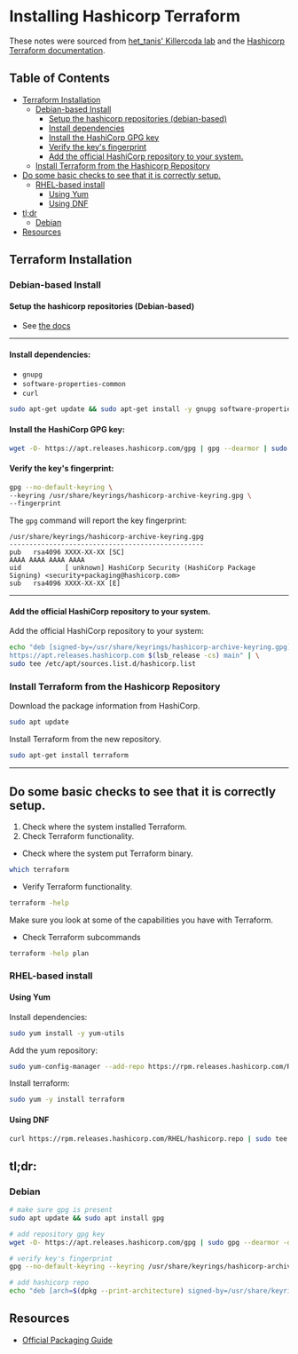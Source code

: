 # Installing Hashicorp Terraform

These notes were sourced from [het_tanis' Killercoda lab](https://killercoda.com/het-tanis/course/Hashicorp-Labs)
and the [Hashicorp Terraform documentation](https://developer.hashicorp.com/terraform/tutorials/aws-get-started/install-cli).  

## Table of Contents
* [Terraform Installation](#terraform-installation) 
    * [Debian-based Install](#debian-based-install) 
        * [Setup the hashicorp repositories (debian-based)](#setup-the-hashicorp-repositories-debian-based) 
        * [Install dependencies](#install-dependencies) 
        * [Install the HashiCorp GPG key](#install-the-hashicorp-gpg-key) 
        * [Verify the key's fingerprint](#verify-the-keys-fingerprint) 
        * [Add the official HashiCorp repository to your system.](#add-the-official-hashicorp-repository-to-your-system) 
    * [Install Terraform from the Hashicorp Repository](#install-terraform-from-the-hashicorp-repository) 
* [Do some basic checks to see that it is correctly setup.](#do-some-basic-checks-to-see-that-it-is-correctly-setup) 
    * [RHEL-based install](#rhel-based-install) 
        * [Using Yum](#using-yum) 
        * [Using DNF](#using-dnf) 
* [tl;dr](#tldr) 
    * [Debian](#debian) 
* [Resources](#resources) 


## Terraform Installation

### Debian-based Install
#### Setup the hashicorp repositories (Debian-based)

* See [the docs](https://developer.hashicorp.com/terraform/tutorials/aws-get-started/install-cli)

---

#### Install dependencies:
* `gnupg`
* `software-properties-common`
* `curl`

```bash
sudo apt-get update && sudo apt-get install -y gnupg software-properties-common
```

#### Install the HashiCorp GPG key:

```bash
wget -O- https://apt.releases.hashicorp.com/gpg | gpg --dearmor | sudo tee /usr/share/keyrings/hashicorp-archive-keyring.gpg
```

#### Verify the key's fingerprint:
```bash
gpg --no-default-keyring \
--keyring /usr/share/keyrings/hashicorp-archive-keyring.gpg \
--fingerprint
```

The `gpg` command will report the key fingerprint:
```plaintext
/usr/share/keyrings/hashicorp-archive-keyring.gpg
-------------------------------------------------
pub   rsa4096 XXXX-XX-XX [SC]
AAAA AAAA AAAA AAAA
uid           [ unknown] HashiCorp Security (HashiCorp Package Signing) <security+packaging@hashicorp.com>
sub   rsa4096 XXXX-XX-XX [E]
```

---

#### Add the official HashiCorp repository to your system. 
Add the official HashiCorp repository to your system:
```bash
echo "deb [signed-by=/usr/share/keyrings/hashicorp-archive-keyring.gpg] \
https://apt.releases.hashicorp.com $(lsb_release -cs) main" | \
sudo tee /etc/apt/sources.list.d/hashicorp.list
```

### Install Terraform from the Hashicorp Repository
Download the package information from HashiCorp.
```bash
sudo apt update
```

Install Terraform from the new repository.
```bash
sudo apt-get install terraform
```



---

## Do some basic checks to see that it is correctly setup.

1. Check where the system installed Terraform.  
2. Check Terraform functionality.  


* Check where the system put Terraform binary.
```bash
which terraform
```

* Verify Terraform functionality.
```bash
terraform -help
```
Make sure you look at some of the capabilities you have with Terraform.

* Check Terraform subcommands
```bash
terraform -help plan
```

### RHEL-based install
#### Using Yum
Install dependencies:
```bash
sudo yum install -y yum-utils
```

Add the yum repository:
```bash
sudo yum-config-manager --add-repo https://rpm.releases.hashicorp.com/RHEL/hashicorp.repo
```

Install terraform:
```bash
sudo yum -y install terraform
```

#### Using DNF

```bash
curl https://rpm.releases.hashicorp.com/RHEL/hashicorp.repo | sudo tee /etc/yum.repos.d/hashicorp.repo
```

## tl;dr:
### Debian
```bash
# make sure gpg is present
sudo apt update && sudo apt install gpg

# add repository gpg key
wget -O- https://apt.releases.hashicorp.com/gpg | sudo gpg --dearmor -o /usr/share/keyrings/hashicorp-archive-keyring.gpg

# verify key's fingerprint
gpg --no-default-keyring --keyring /usr/share/keyrings/hashicorp-archive-keyring.gpg --fingerprint

# add hashicorp repo
echo "deb [arch=$(dpkg --print-architecture) signed-by=/usr/share/keyrings/hashicorp-archive-keyring.gpg] https://apt.releases.hashicorp.com $(grep -oP '(?<=UBUNTU_CODENAME=).*' /etc/os-release | lsb_release -cs) main" | sudo tee /etc/apt/sources.list.d/hashicorp.list
```

## Resources
- [Official Packaging Guide](https://www.hashicorp.com/en/official-packaging-guide)

